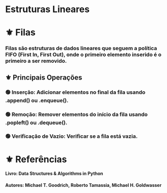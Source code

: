 # **Estruturas Lineares**

# ⚜️ **Filas**

###  **Filas são estruturas de dados lineares que seguem a política FIFO (First In, First Out), onde o primeiro elemento inserido é o primeiro a ser removido.**
 
## ⚜️ **Principais Operações**

### 🟢 **Inserção:** Adicionar elementos no final da fila usando .append() ou .enqueue().

### 🟢 **Remoção:** Remover elementos do início da fila usando .popleft() ou .dequeue().

### 🟢 **Verificação de Vazio:** Verificar se a fila está vazia.

# ⚜️ **Referências**

#### Livro: Data Structures & Algorithms in Python
#### Autores: Michael T. Goodrich, Roberto Tamassia, Michael H. Goldwasser
 
